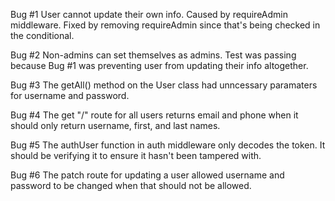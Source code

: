 Bug #1 User cannot update their own info. Caused by requireAdmin middleware. Fixed by removing requireAdmin since that's being checked in the conditional.

Bug #2 Non-admins can set themselves as admins. Test was passing because Bug #1 was preventing user from updating their info altogether.

Bug #3 The getAll() method on the User class had unncessary paramaters for username and password.

Bug #4 The get "/" route for all users returns email and phone when it should only return username, first, and last names.

Bug #5 The authUser function in auth middleware only decodes the token. It should be verifying it to ensure it hasn't been tampered with.

Bug #6 The patch route for updating a user allowed username and password to be changed when that should not be allowed.